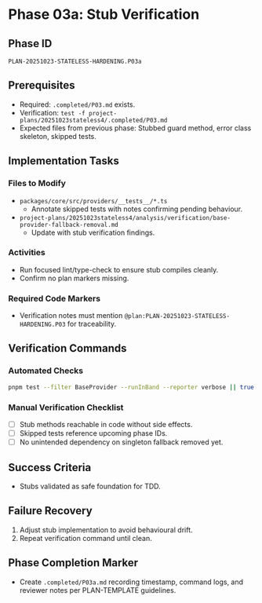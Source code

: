 # Phase 03a: Stub Verification

## Phase ID
`PLAN-20251023-STATELESS-HARDENING.P03a`

## Prerequisites
- Required: `.completed/P03.md` exists.
- Verification: `test -f project-plans/20251023stateless4/.completed/P03.md`
- Expected files from previous phase: Stubbed guard method, error class skeleton, skipped tests.

## Implementation Tasks

### Files to Modify
- `packages/core/src/providers/__tests__/*.ts`
  - Annotate skipped tests with notes confirming pending behaviour.
- `project-plans/20251023stateless4/analysis/verification/base-provider-fallback-removal.md`
  - Update with stub verification findings.

### Activities
- Run focused lint/type-check to ensure stub compiles cleanly.
- Confirm no plan markers missing.

### Required Code Markers
- Verification notes must mention `@plan:PLAN-20251023-STATELESS-HARDENING.P03` for traceability.

## Verification Commands

### Automated Checks
```bash
pnpm test --filter BaseProvider --runInBand --reporter verbose || true
```

### Manual Verification Checklist
- [ ] Stub methods reachable in code without side effects.
- [ ] Skipped tests reference upcoming phase IDs.
- [ ] No unintended dependency on singleton fallback removed yet.

## Success Criteria
- Stubs validated as safe foundation for TDD.

## Failure Recovery
1. Adjust stub implementation to avoid behavioural drift.
2. Repeat verification command until clean.

## Phase Completion Marker
- Create `.completed/P03a.md` recording timestamp, command logs, and reviewer notes per PLAN-TEMPLATE guidelines.
